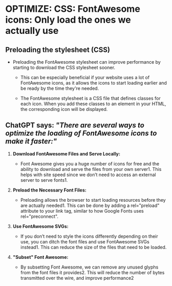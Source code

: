 # OPTIMIZE: CSS: FontAwesome icons: Only load the ones we actually use

## Preloading the stylesheet (CSS)

* Preloading the FontAwesome stylesheet can improve performance by starting to download the CSS stylesheet sooner.

  * This can be especially beneficial if your website uses a lot of FontAwesome icons,
as it allows the icons to start loading earlier and be ready by the time they're needed.

  * The FontAwesome stylesheet is a CSS file that defines classes for each icon. When you add these classes to an element in your HTML, the corresponding icon will be displayed.

## ChatGPT says: _"There are several ways to optimize the loading of FontAwesome icons to make it faster:"_

1. __Download FontAwesome Files and Serve Locally:__
   * Font Awesome gives you a huge number of icons for free and the ability to download and serve the files from your own server1. This helps with site speed since we don’t need to access an external server to serve fonts1.

2. __Preload the Necessary Font Files:__
   * Preloading allows the browser to start loading resources before they are actually needed1. This can be done by adding a rel="preload" attribute to your link tag, similar to how Google Fonts uses rel="preconnect".

3. __Use FontAwesome SVGs:__
   * If you don’t need to style the icons differently depending on their use, you can ditch the font files and use FontAwesome SVGs instead1. This can reduce the size of the files that need to be loaded.

4. __"Subset" Font Awesome:__
    * By subsetting Font Awesome, we can remove any unused glyphs from the font files it provides2. This will reduce the number of bytes transmitted over the wire, and improve performance2
